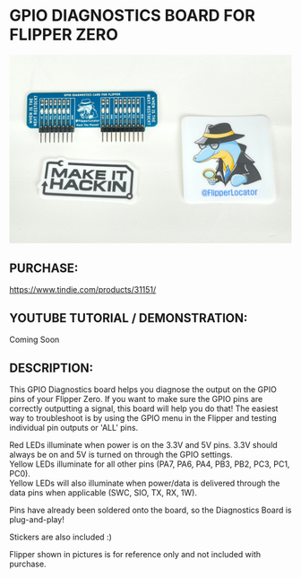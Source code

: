 # GPIO DIAGNOSTICS BOARD FOR FLIPPER ZERO

![alt text](https://raw.githubusercontent.com/MakeItHackin/FlipperDiagnosticsBoard/main/images/d5.jpg)

## PURCHASE:
https://www.tindie.com/products/31151/

## YOUTUBE TUTORIAL / DEMONSTRATION: 
Coming Soon   

## DESCRIPTION:  
This GPIO Diagnostics board helps you diagnose the output on the GPIO pins of your Flipper Zero.  If you want to make sure the GPIO pins are correctly outputting a signal, this board will help you do that!  The easiest way to troubleshoot is by using the GPIO menu in the Flipper and testing individual pin outputs or 'ALL' pins.

Red LEDs illuminate when power is on the 3.3V and 5V pins.  3.3V should always be on and 5V is turned on through the GPIO settings.  
Yellow LEDs illuminate for all other pins (PA7, PA6, PA4, PB3, PB2, PC3, PC1, PC0).  
Yellow LEDs will also illuminate when power/data is delivered through the data pins when applicable (SWC, SIO, TX, RX, 1W).  

Pins have already been soldered onto the board, so the Diagnostics Board is plug-and-play!  

Stickers are also included :)

Flipper shown in pictures is for reference only and not included with purchase.
